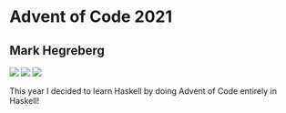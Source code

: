 # Advent of Code 2021
## Mark Hegreberg
![](https://img.shields.io/badge/day%20📅-18-blue)
![](https://img.shields.io/badge/days%20completed-3-red)
![](https://img.shields.io/badge/stars%20⭐-6-yellow)


This year I decided to learn Haskell by doing Advent of Code entirely in Haskell!
